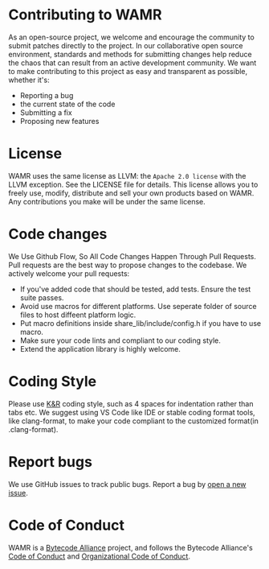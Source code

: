 Contributing to WAMR
=====================
As an open-source project, we welcome and encourage the community to submit patches directly to the project. In our collaborative open source environment, standards and methods for submitting changes help reduce the chaos that can result from an active development community.
We want to make contributing to this project as easy and transparent as possible, whether it's:
- Reporting a bug
- the current state of the code
- Submitting a fix
- Proposing new features

License
=======
WAMR uses the same license as LLVM: the `Apache 2.0 license` with the LLVM
exception. See the LICENSE file for details. This license allows you to freely
use, modify, distribute and sell your own products based on WAMR.
Any contributions you make will be under the same license.

Code changes
===================
We Use Github Flow, So All Code Changes Happen Through Pull Requests. Pull requests are the best way to propose changes to the codebase. We actively welcome your pull requests:

- If you've added code that should be tested, add tests. Ensure the test suite passes.
- Avoid use macros for different platforms. Use seperate folder of source files to host diffeent platform logic.
- Put macro definitions inside share_lib/include/config.h if you have to use macro.
- Make sure your code lints and compliant to our coding style.
- Extend the application library is highly welcome.

Coding Style
===============================
Please use [K&R](https://en.wikipedia.org/wiki/Indentation_style#K.26R) coding style, such as 4 spaces for indentation rather than tabs etc.
We suggest using VS Code like IDE or stable coding format tools, like clang-format, to make your code compliant to the customized format(in .clang-format).

Report bugs
===================
We use GitHub issues to track public bugs. Report a bug by [open a new issue](https://github.com/intel/wasm-micro-runtime/issues/new).

Code of Conduct
===============

WAMR is a [Bytecode Alliance](https://bytecodealliance.org/) project, and follows the Bytecode Alliance's [Code of Conduct](CODE_OF_CONDUCT.md) and [Organizational Code of Conduct](ORG_CODE_OF_CONDUCT.md).
